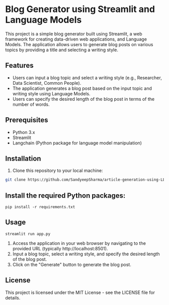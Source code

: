 # Blog Generator using Streamlit and Language Models

This project is a simple blog generator built using Streamlit, a web framework for creating data-driven web applications, and Language Models. The application allows users to generate blog posts on various topics by providing a title and selecting a writing style. 

## Features

- Users can input a blog topic and select a writing style (e.g., Researcher, Data Scientist, Common People).
- The application generates a blog post based on the input topic and writing style using Language Models.
- Users can specify the desired length of the blog post in terms of the number of words.

## Prerequisites

- Python 3.x
- Streamlit
- Langchain (Python package for language model manipulation)

## Installation

1. Clone this repository to your local machine:

```bash
git clone https://github.com/SandyeepSharma/article-generation-using-LLMs.git
```

## Install the required Python packages:
```pip install -r requirements.txt```

## Usage
```streamlit run app.py```

1. Access the application in your web browser by navigating to the provided URL (typically http://localhost:8501).
2. Input a blog topic, select a writing style, and specify the desired length of the blog post.
3. Click on the "Generate" button to generate the blog post.

## License
This project is licensed under the MIT License - see the LICENSE file for details.

